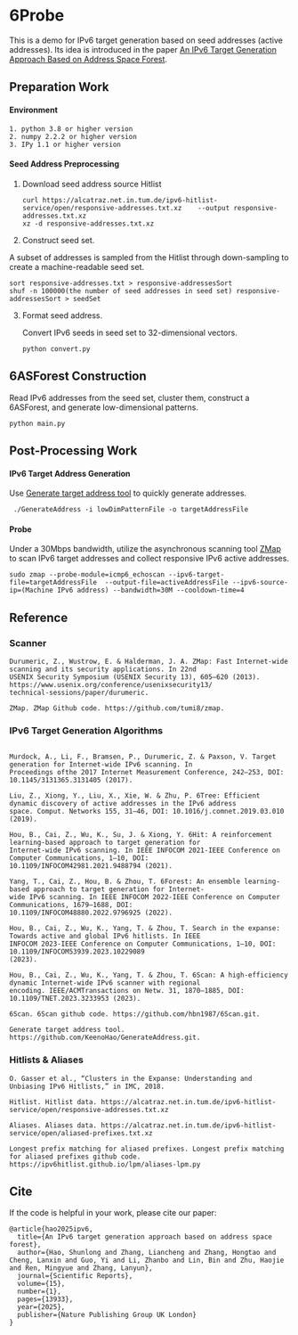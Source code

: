 # 6Probe

This is a demo for IPv6 target generation based on seed addresses (active addresses). Its idea is introduced in the paper [An IPv6 Target Generation Approach Based on Address Space Forest](https://doi.org/10.1038/s41598-025-97640-w).



## Preparation Work

#### Environment

```
1. python 3.8 or higher version
2. numpy 2.2.2 or higher version
3. IPy 1.1 or higher version
```

#### Seed Address Preprocessing

1. Download seed address source Hitlist

   ```
   curl https://alcatraz.net.in.tum.de/ipv6-hitlist-service/open/responsive-addresses.txt.xz    --output responsive-addresses.txt.xz 
   xz -d responsive-addresses.txt.xz
   ```

2.  Construct seed set.

   A subset of addresses is sampled from the Hitlist through down-sampling to create a machine-readable seed set.

   ```
   sort responsive-addresses.txt > responsive-addressesSort
   shuf -n 100000(the number of seed addresses in seed set) responsive-addressesSort > seedSet
   ```

3. Format seed address.

   Convert IPv6 seeds in seed set to 32-dimensional vectors. 

   ```
   python convert.py
   ```



## 6ASForest Construction

Read IPv6 addresses from the seed set, cluster them, construct a 6ASForest, and generate low-dimensional patterns.

```
python main.py
```



## Post-Processing Work

#### IPv6 Target Address Generation

Use [Generate target address tool](https://github.com/KeenoHao/GenerateAddress.git) to quickly generate addresses.

```
 ./GenerateAddress -i lowDimPatternFile -o targetAddressFile
```

#### Probe

Under a 30Mbps bandwidth, utilize the asynchronous scanning tool [ZMap](https://github.com/tumi8/zmap) to scan IPv6 target addresses and collect responsive IPv6 active addresses.

```
sudo zmap --probe-module=icmp6_echoscan --ipv6-target-file=targetAddressFile  --output-file=activeAddressFile --ipv6-source-ip=(Machine IPv6 address) --bandwidth=30M --cooldown-time=4
```



## Reference

### Scanner

```
Durumeric, Z., Wustrow, E. & Halderman, J. A. ZMap: Fast Internet-wide scanning and its security applications. In 22nd
USENIX Security Symposium (USENIX Security 13), 605–620 (2013). https://www.usenix.org/conference/usenixsecurity13/
technical-sessions/paper/durumeric.

ZMap. ZMap Github code. https://github.com/tumi8/zmap.
```

### IPv6 Target Generation Algorithms

```

Murdock, A., Li, F., Bramsen, P., Durumeric, Z. & Paxson, V. Target generation for Internet-wide IPv6 scanning. In
Proceedings ofthe 2017 Internet Measurement Conference, 242–253, DOI: 10.1145/3131365.3131405 (2017).

Liu, Z., Xiong, Y., Liu, X., Xie, W. & Zhu, P. 6Tree: Efficient dynamic discovery of active addresses in the IPv6 address
space. Comput. Networks 155, 31–46, DOI: 10.1016/j.comnet.2019.03.010 (2019).

Hou, B., Cai, Z., Wu, K., Su, J. & Xiong, Y. 6Hit: A reinforcement learning-based approach to target generation for
Internet-wide IPv6 scanning. In IEEE INFOCOM 2021-IEEE Conference on Computer Communications, 1–10, DOI:
10.1109/INFOCOM42981.2021.9488794 (2021).

Yang, T., Cai, Z., Hou, B. & Zhou, T. 6Forest: An ensemble learning-based approach to target generation for Internet-
wide IPv6 scanning. In IEEE INFOCOM 2022-IEEE Conference on Computer Communications, 1679–1688, DOI:
10.1109/INFOCOM48880.2022.9796925 (2022).

Hou, B., Cai, Z., Wu, K., Yang, T. & Zhou, T. Search in the expanse: Towards active and global IPv6 hitlists. In IEEE
INFOCOM 2023-IEEE Conference on Computer Communications, 1–10, DOI: 10.1109/INFOCOM53939.2023.10229089
(2023).

Hou, B., Cai, Z., Wu, K., Yang, T. & Zhou, T. 6Scan: A high-efficiency dynamic Internet-wide IPv6 scanner with regional
encoding. IEEE/ACMTransactions on Netw. 31, 1870–1885, DOI: 10.1109/TNET.2023.3233953 (2023).

6Scan. 6Scan github code. https://github.com/hbn1987/6Scan.git.

Generate target address tool. https://github.com/KeenoHao/GenerateAddress.git.
```

### Hitlists & Aliases

```
O. Gasser et al., “Clusters in the Expanse: Understanding and Unbiasing IPv6 Hitlists,” in IMC, 2018.

Hitlist. Hitlist data. https://alcatraz.net.in.tum.de/ipv6-hitlist-service/open/responsive-addresses.txt.xz

Aliases. Aliases data. https://alcatraz.net.in.tum.de/ipv6-hitlist-service/open/aliased-prefixes.txt.xz

Longest prefix matching for aliased prefixes. Longest prefix matching for aliased prefixes github code. https://ipv6hitlist.github.io/lpm/aliases-lpm.py
```

## Cite

If the code is helpful in your work, please cite our paper:

```
@article{hao2025ipv6,
  title={An IPv6 target generation approach based on address space forest},
  author={Hao, Shunlong and Zhang, Liancheng and Zhang, Hongtao and Cheng, Lanxin and Guo, Yi and Li, Zhanbo and Lin, Bin and Zhu, Haojie and Ren, Mingyue and Zhang, Lanyun},
  journal={Scientific Reports},
  volume={15},
  number={1},
  pages={13933},
  year={2025},
  publisher={Nature Publishing Group UK London}
}
```


